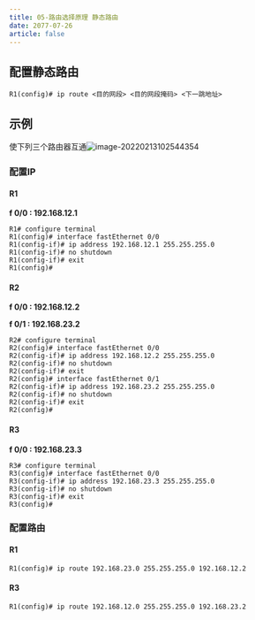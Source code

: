 ```yaml
---
title: 05-路由选择原理 静态路由
date: 2077-07-26
article: false
---
```




## 配置静态路由

```
R1(config)# ip route <目的网段> <目的网段掩码> <下一跳地址>
```

## 示例

使下列三个路由器互通![image-20220213102544354](https://s2.loli.net/2022/02/13/vyL38QdYIpe6Dxs.png)



### 配置IP

#### R1

**f 0/0 : 192.168.12.1**

```
R1# configure terminal
R1(config)# interface fastEthernet 0/0
R1(config-if)# ip address 192.168.12.1 255.255.255.0
R1(config-if)# no shutdown
R1(config-if)# exit
R1(config)#
```



#### R2

**f 0/0 : 192.168.12.2**

**f 0/1 : 192.168.23.2**

```
R2# configure terminal
R2(config)# interface fastEthernet 0/0
R2(config-if)# ip address 192.168.12.2 255.255.255.0
R2(config-if)# no shutdown
R2(config-if)# exit
R2(config)# interface fastEthernet 0/1
R2(config-if)# ip address 192.168.23.2 255.255.255.0
R2(config-if)# no shutdown
R2(config-if)# exit
R2(config)#
```



#### R3

**f 0/0 : 192.168.23.3**

```
R3# configure terminal
R3(config)# interface fastEthernet 0/0
R3(config-if)# ip address 192.168.23.3 255.255.255.0
R3(config-if)# no shutdown
R3(config-if)# exit
R3(config)#
```



### 配置路由

#### R1

```
R1(config)# ip route 192.168.23.0 255.255.255.0 192.168.12.2
```



#### R3

```
R1(config)# ip route 192.168.12.0 255.255.255.0 192.168.23.2
```

